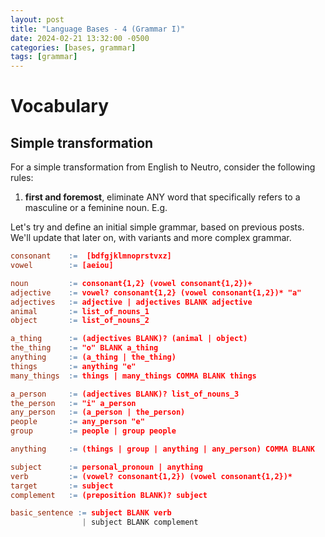 ```yaml
---
layout: post
title: "Language Bases - 4 (Grammar I)"
date: 2024-02-21 13:32:00 -0500
categories: [bases, grammar]
tags: [grammar]
---
```


# Vocabulary

## Simple transformation

For a simple transformation from English to Neutro,
consider the following rules:

1. **first and foremost**, eliminate ANY word that specifically
refers to a masculine or a feminine noun. E.g.

Let's try and define an initial simple grammar,
based on previous posts. We'll update that later on,
with variants and more complex grammar.

```lex
consonant    :=  [bdfgjklmnoprstvxz]
vowel        := [aeiou]

noun         := consonant{1,2} (vowel consonant{1,2})+
adjective    := vowel? consonant{1,2} (vowel consonant{1,2})* "a"
adjectives   := adjective | adjectives BLANK adjective
animal       := list_of_nouns_1
object       := list_of_nouns_2

a_thing      := (adjectives BLANK)? (animal | object)
the_thing    := "o" BLANK a_thing
anything     := (a_thing | the_thing)
things       := anything "e"
many_things  := things | many_things COMMA BLANK things

a_person     := (adjectives BLANK)? list_of_nouns_3
the_person   := "i" a_person
any_person   := (a_person | the_person)
people       := any_person "e"
group        := people | group people

anything     := (things | group | anything | any_person) COMMA BLANK

subject      := personal_pronoun | anything 
verb         := (vowel? consonant{1,2}) (vowel consonant{1,2})*
target       := subject
complement   := (preposition BLANK)? subject

basic_sentence := subject BLANK verb
                | subject BLANK complement
```